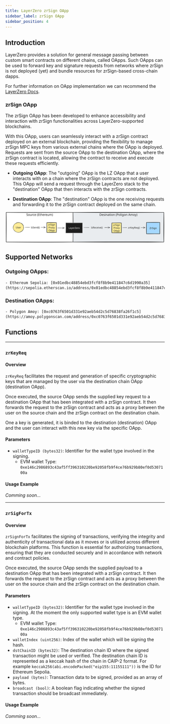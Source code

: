 ```yaml
---
title: LayerZero zrSign OApp
sidebar_label: zrSign OApp
sidebar_position: 4
---
```


## Introduction
LayerZero provides a solution for general message passing between custom smart contracts on different chains, called OApps. 
Such OApps can be used to forward key and signature requests from networks where zrSign is not deployed (yet) and bundle resources for zrSign-based cross-chain dapps. 

For further information on OApp implementation we can recommend the [LayerZero Docs](https://docs.layerzero.network/v2/developers/evm/oapp/overview).


### zrSign OApp
The zrSign OApp has been developed to enhance accessibility and interaction with zrSign functionalities across LayerZero-supported blockchains. 

With this OApp, users can seamlessly interact with a zrSign contract deployed on an external blockchain, providing the flexibility to manage zrSign MPC keys from various external chains where the OApp is deployed. Requests are sent from the source OApp to the destination OApp, where the zrSign contract is located, allowing the contract to receive and execute these requests efficiently.


- **Outgoing OApp**: The "outgoing" OApp is the LZ OApp that a user interacts with on a chain where the zrSign contracts are not deployed. This OApp will send a request through the LayerZero stack to the "destination" OApp that then interacts with the zrSign contracts.

- **Destination OApp**: The "destination" OApp is the one receiving requests and forwarding it to the zrSign contract deployed on the same chain.

![zrsign-oapp-flow-simple](../../../static/img/zrsign-oapp-flow-simple.svg)

## Supported Networks

### Outgoing OApps:
    - Ethereum Sepolia: [0x01edbc48854ebd3fcf8f8b9e411847c6d1990a35](https://sepolia.etherscan.io/address/0x01edbc48854ebd3fcf8f8b9e411847c6d1990a35#code)
### Destination OApps:
    - Polygon Amoy: [0xc0763f6501d331e92aeb54d2c5d76838fa26f1c5](https://amoy.polygonscan.com/address/0xc0763f6501d331e92aeb54d2c5d76838fa26f1c5)

## Functions

---

### `zrKeyReq`

#### Overview
`zrKeyReq` facilitates the request and generation of specific cryptographic keys that are managed by the user via the destination chain OApp (destination OApp). 

Once executed, the source OApp sends the supplied key request to a destination OApp that has been integrated with a zrSign contract. It then forwards the request to the zrSign contract and acts as a proxy between the user on the source chain and the zrSign contract on the destination chain.

One a key is generated, it is binded to the destination (destination) OApp and the user can interact with this new key via the specific OApp.

#### Parameters
- `walletTypeID (bytes32)`: Identifier for the wallet type involved in the signing.
    - EVM wallet Type: `0xe146c2986893c43af5ff396310220be92058fb9f4ce76b929b80ef0d5307100a`

#### Usage Example
*Comming soon...*

---

### `zrSigForTx`

#### Overview
`zrSignForTx` facilitates the signing of transactions, verifying the integrity and authenticity of transactional data as it moves or is utilized across different blockchain platforms. This function is essential for authorizing transactions, ensuring that they are conducted securely and in accordance with network and contract policies.

Once executed, the source OApp sends the supplied payload to a destination OApp that has been integrated with a zrSign contract. It then forwards the request to the zrSign contract and acts as a proxy between the user on the source chain and the zrSign contract on the destination chain.

#### Parameters
- `walletTypeID (bytes32)`: Identifier for the wallet type involved in the signing. At the moment the only supported wallet type is an EVM wallet type.
    - EVM wallet Type: `0xe146c2986893c43af5ff396310220be92058fb9f4ce76b929b80ef0d5307100a`
- `walletIndex (uint256)`: Index of the wallet which will be signing the hash.
- `dstChainID (bytes32)`: The destination chain ID where the signed transaction might be used or verified. The destination chain ID is represented as a keccak hash of the chain in CAIP-2 format. For example `keccak256(abi.encodePacked("eip155:11155111"))` is the ID for Ethereum Sepolia.
- `payload (bytes)`: Transaction data to be signed, provided as an array of bytes.
- `broadcast (bool)`: A boolean flag indicating whether the signed transaction should be broadcast immediately.

#### Usage Example
*Comming soon...*
